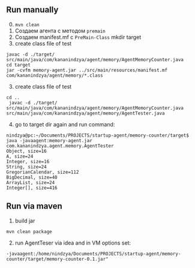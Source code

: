 ## Run manually
0. `mvn clean`
1. Создаем агента с методом `premain`
2. Создаем manifest.mf с `PreMain-Class`
mkdir target
3. create class file of test
```
javac -d ./target/ src/main/java/com/kananindzya/agent/memory/AgentMemoryCounter.java
cd target
jar -cvfm memory-agent.jar ../src/main/resources/manifest.mf com/kananindzya/agent/memory/*.class
```
3. create class file of test

```
cd ..
 javac -d ./target/ src/main/java/com/kananindzya/agent/memory/AgentMemoryCounter.java src/main/java/com/kananindzya/agent/memory/AgentTester.java
```
4. go to target dir again and run command:
```
nindzya@pc:~/Documents/PROJECTS/startup-agent/memory-counter/target$ java -javaagent:memory-agent.jar com.kananindzya.agent.memory.AgentTester
Object, size=16
A, size=24
Integer, size=16
String, size=24
GregorianCalendar, size=112
BigDecimal, size=40
ArrayList, size=24
Integer[], size=416

```

## Run via maven
1. build jar 
```
mvn clean package
```
2. run AgentTeser via idea and in VM options set:
```
-javaagent:/home/nindzya/Documents/PROJECTS/startup-agent/memory-counter/target/memory-counter-0.1.jar"
```